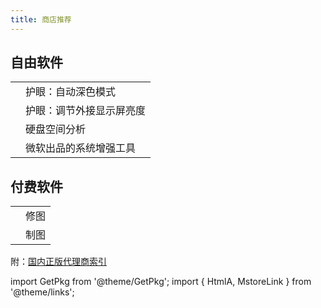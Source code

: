 ```yaml
---
title: 商店推荐
---
```


 <div className="no-table-border no-table-header">

## 自由软件

|                                                       |                        |
| ----------------------------------------------------- | ---------------------- |
| <MstoreLink id="XP8JK4HZBVF435" name="Auto Dark Mode" /> | 护眼：自动深色模式       |
| <MstoreLink id="9PLJWWSV01LK" name="Twinkle Tray" />     | 护眼：调节外接显示屏亮度 |
| <MstoreLink id="9PFXCD722M2C" name="KDE Filelight" /> | 硬盘空间分析           |
| <MstoreLink id="XP89DCGQ3K6VLD" name="PowerToys" />   | 微软出品的系统增强工具 |

## 付费软件

|                                                          |      |
| -------------------------------------------------------- | ---- |
| <MstoreLink id="9NBLGGH35LXN" name="Afinity Photo" />    | 修图 |
| <MstoreLink id="9NBLGGH35LRM" name="Afinity Designer" /> | 制图 |

</div>

附：[国内正版代理商索引](https://zhuanlan.zhihu.com/p/93284719)

import GetPkg from '@theme/GetPkg';
import { HtmlA, MstoreLink } from '@theme/links';
